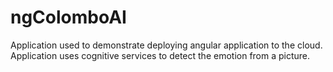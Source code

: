 # ngColomboAI
Application used to demonstrate deploying angular application to the cloud. Application uses cognitive services to detect the emotion from a picture.
